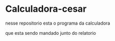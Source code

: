 # Calculadora-cesar

nesse repositorio esta o programa da calculadora


que esta sendo mandado junto do relatorio

